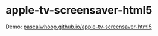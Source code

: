 # apple-tv-screensaver-html5

Demo:
[pascalwhoop.github.io/apple-tv-screensaver-html5](http://pascalwhoop.github.io/apple-tv-screensaver-html5)
